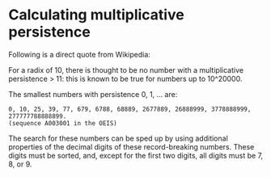 # Calculating multiplicative persistence

Following is a direct quote from Wikipedia:

For a radix of 10, there is thought to be no number with a multiplicative persistence > 11: this is known to be true for numbers up to 10^20000.

The smallest numbers with persistence 0, 1, ... are:

    0, 10, 25, 39, 77, 679, 6788, 68889, 2677889, 26888999, 3778888999, 277777788888899. 
    (sequence A003001 in the OEIS)
    
The search for these numbers can be sped up by using additional properties of the decimal digits of these record-breaking numbers. These digits must be sorted, and, except for the first two digits, all digits must be 7, 8, or 9.
